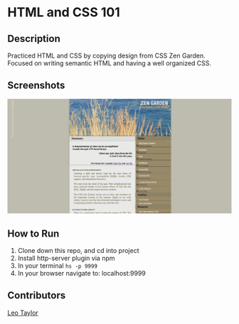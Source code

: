 # HTML and CSS 101

## Description
Practiced HTML and CSS by copying design from CSS Zen Garden. Focused on writing semantic HTML and having a well organized CSS. 

## Screenshots
![Webpage](https://raw.githubusercontent.com/leotaylor/html-css/master/screenshots/Screen%20Shot%202018-03-24%20at%2012.15.36%20PM.png)

## How to Run
1. Clone down this repo, and cd into project
1. Install http-server plugin via npm
1. In your terminal ``` hs -p 9999 ```
1. In your browser navigate to: localhost:9999

## Contributors 
[Leo Taylor](https://github.com/leotaylor)